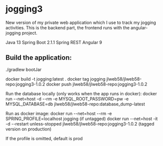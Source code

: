 # jogging3

New version of my private web application which I use to track my jogging activities. This is the backend part, the frontend runs with the angular-jogging project.

Java 13
Spring Boot 2.1.1
Spring REST
Angular 9

## Build the application:

./gradlew bootJar

docker build -t jogging:latest .
docker tag jogging jlweb58/jlweb58-repo:jogging3-1.0.2
docker push jlweb58/jlweb58-repo:jogging3-1.0.2

Run the database locally (only works when the app runs in docker):
docker run --net=host -d --rm -e MYSQL_ROOT_PASSWORD=pw -e MYSQL_DATABASE=db  jlweb58/jlweb58-repo:database_dump-latest

Run as docker image: 
docker run --net=host --rm -e SPRING_PROFILE=localhost jogging 
(if untagged)
docker run --net=host -it -d --restart unless-stopped jlweb58/jlweb58-repo:jogging3-1.0.2
(tagged version on production)

If the profile is omitted, default is prod

